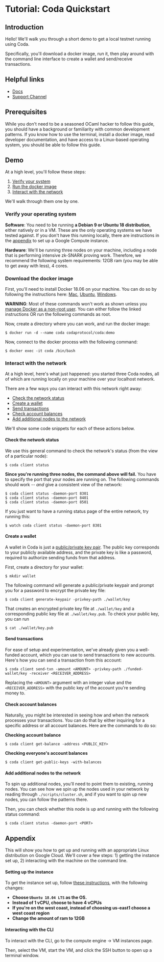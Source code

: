 # Tutorial: Coda Quickstart

## Introduction

Hello! We'll walk you through a short demo to get a local testnet running using Coda. 

Specifically, you'll download a docker image, run it, then play around with the command line interface to create a wallet and send/receive transactions.

## Helpful links

- [Docs](https://codaprotocol.com/code.html)
- [Support Channel](https://discord.gg/Ur3tEAu)

## Prerequisites

While you don't need to be a seasoned OCaml hacker to follow this guide, you should have a background or familiarity with common development patterns. If you know how to use the terminal, install a docker image, read developer documentation, and have access to a Linux-based operating system, you should be able to follow this guide.

## Demo

At a high level, you'll follow these steps:

1. [Verify your system](#verify-your-system)
2. [Run the docker image](#download-the-docker-image)
3. [Interact with the network](#interact-with-the-network)

We'll walk through them one by one.

### Verify your operating system

**Software**: You need to be running **a Debian 9 or Ubuntu 18 distribution**, either natively or in a VM. These are the only operating systems we have tested against. If you don't have this running locally, there are instructions in the [appendix](#appendix) to set up a Google Compute instance.

**Hardware**: We'll be running three nodes on your machine, including a node that is performing intensive zk-SNARK proving work. Therefore, we recommend the following system requirements: 12GB ram (you may be able to get away with less), 4 cores. 

### Download the docker image

First, you'll need to install Docker 18.06 on your machine. You can do so by following the instructions here: [Mac](https://docs.docker.com/docker-for-mac/install/), [Ubuntu](https://docs.docker.com/install/linux/docker-ce/ubuntu/), [Windows](https://docs.docker.com/docker-for-windows/install/).

**WARNING**: Most of these commands won't work as shown unless you [manage Docker as a non-root user](https://docs.docker.com/install/linux/linux-postinstall/). You can either follow the linked instructions OR run the following commands as root.

Now, create a directory where you can work, and run the docker image:

```
$ docker run -d --name coda codaprotocol/coda:demo
```

Now, connect to the docker process with the following command:
```
$ docker exec -it coda /bin/bash
```

### Interact with the network

At a high level, here's what just happened: you started three Coda nodes, all of which are running locally on your machine over your localhost network.

There are a few ways you can interact with this network right away:
- [Check the network status](#check-the-network-status)
- [Create a wallet](#create-a-wallet)
- [Send transactions](#send-transactions)
- [Check account balances](#check-account-balances)
- [Add additional nodes to the network](#add-additional-nodes-to-the-network)

We'll show some code snippets for each of these actions below.

#### Check the network status

We use this general command to check the network's status (from the view of a particular node):

```
$ coda client status
```

**Since you're running three nodes, the command above will fail.** You have to specify the port that your nodes are running on. The following commands should work -- *and* give a consistent view of the network:

```
$ coda client status -daemon-port 8301
$ coda client status -daemon-port 8401
$ coda client status -daemon-port 8501

```

If you just want to have a running status page of the entire network, try running this:

```
$ watch coda client status -daemon-port 8301

```

#### Create a wallet

A wallet in Coda is just a [public/private key pair](https://en.wikipedia.org/wiki/Public-key_cryptography). The public key corresponds to your publicly available address, and the private key is like a password, required to authorize sending funds from that address. 

First, create a directory for your wallet:

```
$ mkdir wallet
```

The following command will generate a public/private keypair and prompt you for a password to encrypt the private key file:

```
$ coda client generate-keypair -privkey-path ./wallet/key
```

That creates an encrypted private key file at `./wallet/key` and a corresponding public key file at `./wallet/key.pub`. To check your public key, you can run

```
$ cat ./wallet/key.pub
```

#### Send transactions

For ease of setup and experimentation, we've already given you a well-funded account, which you can use to send transactions to new accounts. Here's how you can send a transaction from this account:

```
$ coda client send-txn -amount <AMOUNT> -privkey-path ./funded-wallet/key -receiver <RECEIVER_ADDRESS>
```

Replacing the `<AMOUNT>` argument with an integer value and the `<RECEIVER_ADDRESS>` with the public key of the account you're sending money to.

#### Check account balances

Naturally, you might be interested in seeing how and when the network processes your transactions. You can do that by either inquiring for a specific address or all account balances. Here are the commands to do so:

**Checking account balance**
```
$ coda client get-balance -address <PUBLIC_KEY>
```

**Checking everyone's account balances**
```
$ coda client get-public-keys -with-balances
```

#### Add additional nodes to the network

To spin up additional nodes, you'll need to point them to existing, running nodes. You can see how we spin up the nodes used in your network by reading through `./scripts/cluster.sh`, and if you want to spin up new nodes, you can follow the patterns there.

Then, you can check whether this node is up and running with the following status command:

```
$ coda client status -daemon-port <PORT>
```


## Appendix

This will show you how to get up and running with an appropriate Linux distribution on Google Cloud. We'll cover a few steps: 1) getting the instance set up, 2) interacting with the machine on the command line.

#### Setting up the instance

To get the instance set up, follow [these instructions](https://cloud.google.com/compute/docs/quickstart-linux), with the following changes:

- **Choose `Ubuntu 18.04 LTS` as the OS.**
- **Instead of 1 vCPU, choose to have 4 vCPUs**
- **If you're on the west coast, instead of choosing us-east1 choose a west coast region**
- **Change the amount of ram to 12GB**

#### Interacting with the CLI

To interact with the CLI, go to the compute engine -> VM instances page.

Then, select the VM, start the VM, and click the SSH button to open up a terminal window.

